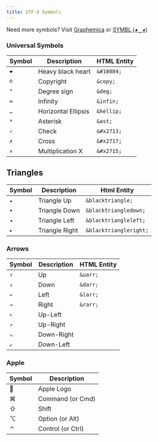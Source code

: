 ```yaml
---
title: UTF-8 Symbols
---
```


Need more symbols? Visit [Graphemica](https://graphemica.com/) or [SYMBL (◕‿◕)](https://symbl.cc/en/)

### Universal Symbols

| Symbol | Description         | HTML Entity |
| ------ | ------------------- | ----------- |
| `❤`   | Heavy black heart   | `&#10084;`  |
| `©`   | Copyright           | `&copy;`    |
| `°`    | Degree sign         | `&deg;`     |
| `∞`    | Infinity            | `&infin;`   |
| `…`    | Horizontal Ellipsis | `&hellip;`  |
| `*`    | Asterisk            | `&ast;`     |
| `✓`    | Check               | `&#x2713;`  |
| `✗`    | Cross               | `&#x2717;`  |
| `✕`    | Multiplication X    | `&#x2715;`  |

## Triangles

| Symbol | Description    | Html Entity            |
| ------ | -------------- | ---------------------- |
| `▴`    | Triangle Up    | `&blacktriangle;`      |
| `▾`    | Triangle Down  | `&blacktriangledown;`  |
| `◂`    | Triangle Left  | `&blacktriangleleft;`  |
| `▸`    | Triangle Right | `&blacktriangleright;` |

### Arrows

| Symbol | Description | HTML Entity |
| ------ | ----------- | ----------- |
| `↑`    | Up          | `&uarr;`    |
| `↓`    | Down        | `&darr;`    |
| `←`    | Left        | `&larr;`    |
| `→`    | Right       | `&rarr;`    |
| `↖`   | Up-Left     |             |
| `↗`   | Up-Right    |             |
| `↘`   | Down-Right  |             |
| `↙`   | Down-Left   |             |

### Apple

| Symbol | Description       |
| ------ | ----------------- |
|       | Apple Logo        |
| ⌘      | Command (or Cmd)  |
| ⇧      | Shift             |
| ⌥      | Option (or Alt)   |
| ⌃      | Control (or Ctrl) |
